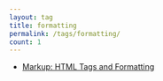 ```yaml
---
layout: tag
title: formatting
permalink: /tags/formatting/
count: 1
---
```


- [Markup: HTML Tags and Formatting](https://mmistakes.github.io/minimal-mistakes/markup/markup-html-tags-and-formatting/)
